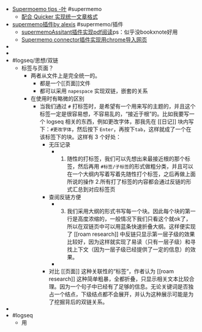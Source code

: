 - [Supermoemo tips -叶](https://www.zhihu.com/collection/797904700) #supermemo
	- [配合 Quicker 实现统一文章格式](https://www.zhihu.com/question/528483411/answer/2444000649)
- [supermemo插件by alexis](https://github.com/supermemo/SuperMemoAssistant) #supermemo/插件
	- [supermemoAssitant插件实现pdf阅读](https://zhuanlan.zhihu.com/p/328137848)ps：似乎没bookxnote好用
	- [Supermemo connector插件实现用chrome导入网页](https://www.zhihu.com/question/488714152/answer/2613027353)
-
-
- #logseq/思想/双链
	- 标签与页面？
		- 两者从文件上是完全统一的。
			- 都是一个[[页面]]文件
			- 都可以采用 `napespace` 实现双链，嵌套的关系
		- 在使用时有略微的区别
			- 当我们通过 `#` 打标签时，是希望有一个用来写的主题的，并且这个标签一定是很容易想，不容易乱的，“接近于根”的。比如我要写一个 logseq 相关的东西，例如更改字体，那我先在 [[日记]] 块内写下：`#更改字体`，然后按下 `Enter`，再按下`tab`，这样就成了一个在该标签下的块。这样有 3 个好处：
				- 无压记录
					- 1. 随性的打标签，我们可以先想出来最接近根的那个标签，然后再用 `#标签/子标签`的形式做粗分类，并且可以在一个大纲内写着写着先随性打个标签，之后再做上面所说的操作
					  2.所有打了标签的内容都会通过反链的形式汇总到对应标签页
				- 查阅反链方便
					- 3. 我们采用大纲的形式书写每一个块。因此每个块的第一行是高度浓缩的，一般情况下我们只看这个就ok了，所以在双链页中可以用蓝条快速折叠大纲。这样便实现了 [[roam research]] 中反链只显示第一层子级的效果比较好，因为这样就实现了易读（只有一层子级）和寻找上下文（因为一层子级已经提供了一定的信息）的效果。
					-
				- 对比 [[页面]] 这种关联性的“标签“，作者认为 [[roam research]] 这种简单粗暴，全都折叠，只显示相关文本比较合理。因为一个句子中已经有了足够的信息。无论关键词是否独占一个结点，下级结点都不会展开，并认为这种展示可能是为了挖掘背后的双链关系。
-
- #logseq
	- 用